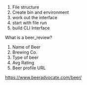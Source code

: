 1. File structure
2. Create bin and environment
3. work out the interface
4. start with file run
5. build CLI Interface



What is a beer_review?
1. Name of Beer
2. Brewing Co.
3. Type of beer
4. Avg Rating
5. Beer profile URL

https://www.beeradvocate.com/beer/

